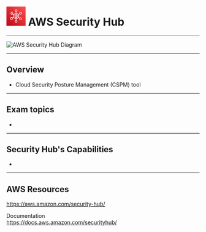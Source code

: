 # <img src="../../images/SecurityHubLogo.png" alt="AWS Security Hub" style="height: 50px; width:50px;"/>  AWS Security Hub
---  

![AWS Security Hub Diagram](../../images/SSecurityHubDiagram.png)

---  
## Overview  
- Cloud Security Posture Management (CSPM) tool


---  
## Exam topics
- 


---  
## Security Hub's Capabilities
- 



<!-- ---   -->
<!-- ## Example  -->

<!-- ![Image](../../images/ImageName.jpg) -->

---  
## AWS Resources  

https://aws.amazon.com/security-hub/

Documentation  
https://docs.aws.amazon.com/securityhub/

